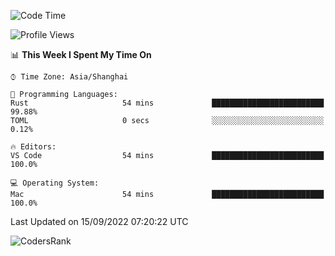 <!--START_SECTION:waka-->
![Code Time](http://img.shields.io/badge/Code%20Time-1%2C677%20hrs%2029%20mins-blue)

![Profile Views](http://img.shields.io/badge/Profile%20Views-16-blue)

📊 **This Week I Spent My Time On** 

```text
⌚︎ Time Zone: Asia/Shanghai

💬 Programming Languages: 
Rust                     54 mins             █████████████████████████   99.88% 
TOML                     0 secs              ░░░░░░░░░░░░░░░░░░░░░░░░░   0.12%

🔥 Editors: 
VS Code                  54 mins             █████████████████████████   100.0%

💻 Operating System: 
Mac                      54 mins             █████████████████████████   100.0%

```


 Last Updated on 15/09/2022 07:20:22 UTC
<!--END_SECTION:waka-->

![CodersRank](https://cr-skills-chart-widget.azurewebsites.net/api/api?username=BugenZhao&padding=16&tooltip=true&branding=false&sort-by-score=true&skills=Rust%2C%20Swift%2C%20C%2C%20TypeScript%2C%20Java%2C%20Go%2C%20Dart%2C%20C%2B%2B%2C%20Python%2C%20Assembly%2C%20Shell%2C%20Kotlin)
